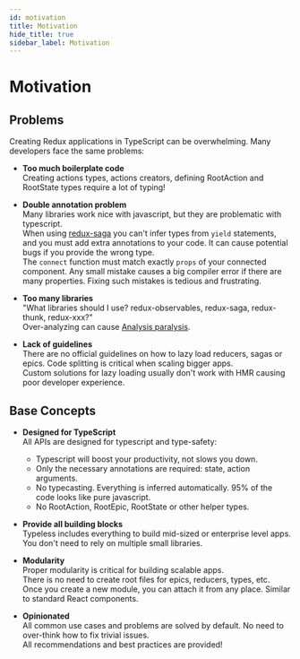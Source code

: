 ```yaml
---
id: motivation
title: Motivation
hide_title: true
sidebar_label: Motivation
---
```


# Motivation


## Problems
Creating Redux applications in TypeScript can be overwhelming. Many developers face the same problems:

- **Too much boilerplate code**  
Creating actions types, actions creators, defining RootAction and RootState types require a lot of typing!  

- **Double annotation problem**  
Many libraries work nice with javascript, but they are problematic with typescript.  
When using [redux-saga](https://github.com/redux-saga/redux-saga) you can't infer types from `yield` statements, and you must add extra annotations to your code. It can cause potential bugs if you provide the wrong type.    
The `connect` function must match exactly `props` of your connected component. Any small mistake causes a big compiler error if there are many properties. Fixing such mistakes is tedious and frustrating.


- **Too many libraries**  
"What libraries should I use? redux-observables, redux-saga, redux-thunk, redux-xxx?"  
Over-analyzing can cause [Analysis paralysis](https://en.wikipedia.org/wiki/Analysis_paralysis).

- **Lack of guidelines**  
There are no official guidelines on how to lazy load reducers, sagas or epics. Code splitting is critical when scaling bigger apps.  
Custom solutions for lazy loading usually don't work with HMR causing poor developer experience.



## Base Concepts

- **Designed for TypeScript**  
All APIs are designed for typescript and type-safety:
  - Typescript will boost your productivity, not slows you down.
  - Only the necessary annotations are required: state, action arguments.
  - No typecasting. Everything is inferred automatically. 95% of the code looks like pure javascript.
  - No RootAction, RootEpic, RootState or other helper types.

- **Provide all building blocks**  
Typeless includes everything to build mid-sized or enterprise level apps.  
You don't need to rely on multiple small libraries.

- **Modularity**  
Proper modularity is critical for building scalable apps.  
There is no need to create root files for epics, reducers, types, etc.  Once you create a new module, you can attach it from any place. Similar to standard React components.

- **Opinionated**  
All common use cases and problems are solved by default. No need to over-think how to fix trivial issues.  
All recommendations and best practices are provided!
